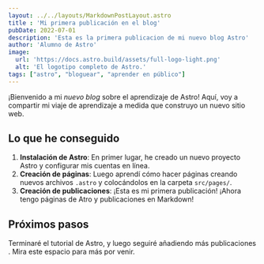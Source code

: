 ```yaml
---
layout: ../../layouts/MarkdownPostLayout.astro
title : 'Mi primera publicación en el blog'
pubDate: 2022-07-01
description: 'Esta es la primera publicacion de mi nuevo blog Astro'
author: 'Alumno de Astro'
image: 
  url: 'https://docs.astro.build/assets/full-logo-light.png'
  alt: 'El logotipo completo de Astro.'
tags: ["astro", "bloguear", "aprender en público"]
---
```


¡Bienvenido a mi _nuevo blog_ sobre el aprendizaje de Astro! Aquí, voy a compartir mi viaje de aprendizaje a medida que construyo un nuevo sitio web.

## Lo que he conseguido

1. **Instalación de Astro**: En primer lugar, he creado un nuevo proyecto Astro y configurar mis cuentas en línea.
2. **Creación de páginas**: Luego aprendí cómo hacer páginas creando nuevos archivos  `.astro` y colocándolos en la carpeta `src/pages/`.
3. **Creación de publicaciones**: ¡Esta es mi primera publicación! ¡Ahora tengo páginas de Atro y publicaciones en Markdown!

## Próximos pasos

Terminaré el tutorial de Astro, y luego seguiré añadiendo más publicaciones . Mira este espacio para más por venir.